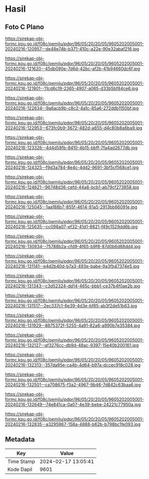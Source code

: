 # Hasil

## Foto C Plano

https://sirekap-obj-formc.kpu.go.id/f08c/pemilu/pdpr/96/05/20/20/05/9605202005001-20240216-120957--de48e74b-b371-410c-a22e-90e32abaf216.jpg

https://sirekap-obj-formc.kpu.go.id/f08c/pemilu/pdpr/96/05/20/20/05/9605202005001-20240216-121620--45db090e-7d6d-42bc-af2b-41b94660dc6f.jpg

https://sirekap-obj-formc.kpu.go.id/f08c/pemilu/pdpr/96/05/20/20/05/9605202005001-20240216-121901--11cd6c19-2365-4907-a065-d33b5bf84ce6.jpg

https://sirekap-obj-formc.kpu.go.id/f08c/pemilu/pdpr/96/05/20/20/05/9605202005001-20240216-122634--9a6acb9b-c8c2-4a1c-85a6-272ddb1150bf.jpg

https://sirekap-obj-formc.kpu.go.id/f08c/pemilu/pdpr/96/05/20/20/05/9605202005001-20240216-122953--673fc0b9-3672-482d-a655-d4c80b8a6ba9.jpg

https://sirekap-obj-formc.kpu.go.id/f08c/pemilu/pdpr/96/05/20/20/05/9605202005001-20240216-123326--4d4d58fb-8410-4b15-bbff-7fa4ad2677db.jpg

https://sirekap-obj-formc.kpu.go.id/f08c/pemilu/pdpr/96/05/20/20/05/9605202005001-20240216-124325--f9d3a784-8e4c-4dd2-9691-3bf5cf568ce1.jpg

https://sirekap-obj-formc.kpu.go.id/f08c/pemilu/pdpr/96/05/20/20/05/9605202005001-20240216-124621--96748d36-cefd-44a8-bcb1-ab79cf273858.jpg

https://sirekap-obj-formc.kpu.go.id/f08c/pemilu/pdpr/96/05/20/20/05/9605202005001-20240216-125045--1aa188b7-855f-4614-81a5-2913bb66091e.jpg

https://sirekap-obj-formc.kpu.go.id/f08c/pemilu/pdpr/96/05/20/20/05/9605202005001-20240216-125635--cc098a07-ef32-41d1-8821-f49c1529dd6b.jpg

https://sirekap-obj-formc.kpu.go.id/f08c/pemilu/pdpr/96/05/20/20/05/9605202005001-20240216-130934--75788b2a-cfd9-4f65-b9f8-87d0b6d88dd4.jpg

https://sirekap-obj-formc.kpu.go.id/f08c/pemilu/pdpr/96/05/20/20/05/9605202005001-20240216-131141--e4d2b40d-b7a3-493e-babe-9a3fb47374e5.jpg

https://sirekap-obj-formc.kpu.go.id/f08c/pemilu/pdpr/96/05/20/20/05/9605202005001-20240216-131343--c3d52324-dd14-465c-bbb1-ce37b4f0ae2b.jpg

https://sirekap-obj-formc.kpu.go.id/f08c/pemilu/pdpr/96/05/20/20/05/9605202005001-20240216-131517--2ec337c1-6e39-4d3e-bf65-ab3f2de51b63.jpg

https://sirekap-obj-formc.kpu.go.id/f08c/pemilu/pdpr/96/05/20/20/05/9605202005001-20240216-131929--8675372f-5255-4a91-82a6-a990b7e35384.jpg

https://sirekap-obj-formc.kpu.go.id/f08c/pemilu/pdpr/96/05/20/20/05/9605202005001-20240216-132127--af3276cc-db9d-48ac-9397-15e40b200161.jpg

https://sirekap-obj-formc.kpu.go.id/f08c/pemilu/pdpr/96/05/20/20/05/9605202005001-20240216-132313--357da95e-ca4b-4d64-b97a-dccec918c028.jpg

https://sirekap-obj-formc.kpu.go.id/f08c/pemilu/pdpr/96/05/20/20/05/9605202005001-20240216-132501--ca708675-f3a2-4967-9b46-7d842c63baa6.jpg

https://sirekap-obj-formc.kpu.go.id/f08c/pemilu/pdpr/96/05/20/20/05/9605202005001-20240216-132649--74e841ca-0a07-4e39-bebe-24221c77950a.jpg

https://sirekap-obj-formc.kpu.go.id/f08c/pemilu/pdpr/96/05/20/20/05/9605202005001-20240216-132835--a3295967-158a-4888-b62b-b798bc1fe093.jpg


## Metadata

| Key        | Value               |
| ---------- | ------------------- |
| Time Stamp | 2024-02-17 13:05:41 |
| Kode Dapil | 9601                |



